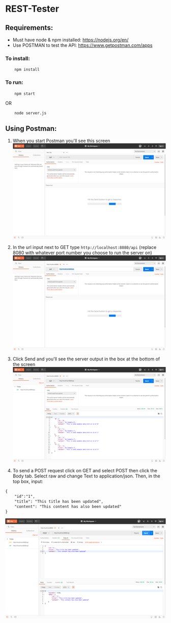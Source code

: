 # REST-Tester

## Requirements:
* Must have node & npm installed: https://nodejs.org/en/
* Use POSTMAN to test the API: https://www.getpostman.com/apps 

### To install:
```
    npm install
```

### To run:
```
    npm start
```
OR
```
    node server.js
```

## Using Postman:
1. When you start Postman you'll see this screen
![Postman start screen](https://github.com/GeorgeMarkham/REST-Tester/raw/master/example_imgs/0.png)

2. In the url input next to GET type `http://localhost:8080/api` (replace 8080 with whatever port number you choose to run the server on)
![Postman url input screen](https://github.com/GeorgeMarkham/REST-Tester/raw/master/example_imgs/1.png)

3. Click Send and you'll see the server output in the box at the bottom of the screen
![GET response](https://github.com/GeorgeMarkham/REST-Tester/raw/master/example_imgs/2.png)

4. To send a POST request click on GET and select POST then click the Body tab. Select raw and change Text to application/json. Then, in the top box, input:
```
{
	"id":"1",
	"title": "This title has been updated",
	"content": "This content has also been updated"
}
```
![GET response](https://github.com/GeorgeMarkham/REST-Tester/raw/master/example_imgs/3.png)